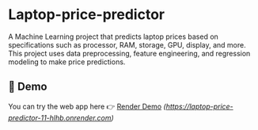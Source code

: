 # Laptop-price-predictor
A Machine Learning project that predicts laptop prices based on specifications such as processor, RAM, storage, GPU, display, and more. This project uses data preprocessing, feature engineering, and regression modeling to make price predictions.

## 🚀 Demo

You can try the web app here 👉 [Render Demo](#) *(https://laptop-price-predictor-11-hlhb.onrender.com)*
